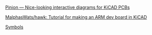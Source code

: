 [Pinion — Nice-looking interactive diagrams for KiCAD PCBs](https://yaqwsx.github.io/Pinion/)

[MalphasWats/hawk: Tutorial for making an ARM dev board in KiCAD](https://github.com/MalphasWats/hawk)

[Symbols](https://kicad.github.io/symbols/)
